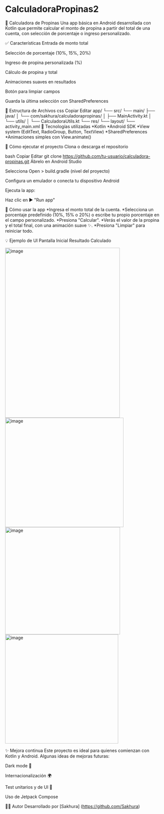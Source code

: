# CalculadoraPropinas2

📱 Calculadora de Propinas
Una app básica en Android desarrollada con Kotlin que permite calcular el monto de propina a partir del total de una cuenta, con selección de porcentaje o ingreso personalizado.

✅ Características
Entrada de monto total

Selección de porcentaje (10%, 15%, 20%)

Ingreso de propina personalizada (%)

Cálculo de propina y total

Animaciones suaves en resultados

Botón para limpiar campos

Guarda la última selección con SharedPreferences

📂 Estructura de Archivos
css
Copiar
Editar
app/
└── src/
    └── main/
        ├── java/
        │   └── com/sakhura/calculadorapropinas/
        │       ├── MainActivity.kt
        │       └── utils/
        │           └── CalculadoraUtils.kt
        └── res/
            └── layout/
                └── activity_main.xml
🧰 Tecnologías utilizadas
  *Kotlin
  *Android SDK
  *View system (EditText, RadioGroup, Button, TextView)
  *SharedPreferences
  *Animaciones simples con View.animate()

🚀 Cómo ejecutar el proyecto
Clona o descarga el repositorio

bash
Copiar
Editar
git clone https://github.com/tu-usuario/calculadora-propinas.git
Ábrelo en Android Studio

Selecciona Open > build.gradle (nivel del proyecto)

Configura un emulador o conecta tu dispositivo Android

Ejecuta la app:

Haz clic en ▶️ "Run app"

🧪 Cómo usar la app
  *Ingresa el monto total de la cuenta.
  *Selecciona un porcentaje predefinido (10%, 15% o 20%) o escribe tu propio porcentaje en el campo personalizado.
  *Presiona "Calcular".
  *Verás el valor de la propina y el total final, con una animación suave ✨.
  *Presiona "Limpiar" para reiniciar todo.

💡 Ejemplo de UI
Pantalla Inicial	Resultado Calculado

<img width="371" height="548" alt="image" src="https://github.com/user-attachments/assets/58d913ef-ce89-4e09-92f3-9f55cfeab5ab" />

<img width="383" height="353" alt="image" src="https://github.com/user-attachments/assets/b5730292-b686-4079-bc26-42aafc3dd42e" />

<img width="372" height="346" alt="image" src="https://github.com/user-attachments/assets/83ae0a01-db97-4cba-9e0d-2473fbcae37d" />

<img width="366" height="352" alt="image" src="https://github.com/user-attachments/assets/f8f322cc-5433-416e-85bc-3392f1fb35ea" />




✨ Mejora continua
Este proyecto es ideal para quienes comienzan con Kotlin y Android. Algunas ideas de mejoras futuras:

Dark mode 🌙

Internacionalización 🌍

Test unitarios y de UI 🧪

Uso de Jetpack Compose

🧑‍💻 Autor
Desarrollado por [Sakhura] (https://github.com/Sakhura) 
